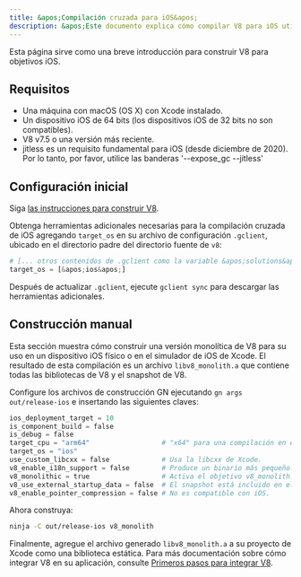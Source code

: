 ```yaml
---
title: &apos;Compilación cruzada para iOS&apos;
description: &apos;Este documento explica cómo compilar V8 para iOS utilizando compilación cruzada.&apos;
---
```

Esta página sirve como una breve introducción para construir V8 para objetivos iOS.

## Requisitos

- Una máquina con macOS (OS X) con Xcode instalado.
- Un dispositivo iOS de 64 bits (los dispositivos iOS de 32 bits no son compatibles).
- V8 v7.5 o una versión más reciente.
- jitless es un requisito fundamental para iOS (desde diciembre de 2020). Por lo tanto, por favor, utilice las banderas &apos;--expose_gc --jitless&apos;

## Configuración inicial

Siga [las instrucciones para construir V8](/docs/build).

Obtenga herramientas adicionales necesarias para la compilación cruzada de iOS agregando `target_os` en su archivo de configuración `.gclient`, ubicado en el directorio padre del directorio fuente de `v8`:

```python
# [... otros contenidos de .gclient como la variable &apos;solutions&apos; ...]
target_os = [&apos;ios&apos;]
```

Después de actualizar `.gclient`, ejecute `gclient sync` para descargar las herramientas adicionales.

## Construcción manual

Esta sección muestra cómo construir una versión monolítica de V8 para su uso en un dispositivo iOS físico o en el simulador de iOS de Xcode. El resultado de esta compilación es un archivo `libv8_monolith.a` que contiene todas las bibliotecas de V8 y el snapshot de V8.

Configure los archivos de construcción GN ejecutando `gn args out/release-ios` e insertando las siguientes claves:

```python
ios_deployment_target = 10
is_component_build = false
is_debug = false
target_cpu = "arm64"                  # "x64" para una compilación en el simulador.
target_os = "ios"
use_custom_libcxx = false             # Usa la libcxx de Xcode.
v8_enable_i18n_support = false        # Produce un binario más pequeño.
v8_monolithic = true                  # Activa el objetivo v8_monolith.
v8_use_external_startup_data = false  # El snapshot está incluido en el binario.
v8_enable_pointer_compression = false # No es compatible con iOS.
```

Ahora construya:

```bash
ninja -C out/release-ios v8_monolith
```

Finalmente, agregue el archivo generado `libv8_monolith.a` a su proyecto de Xcode como una biblioteca estática. Para más documentación sobre cómo integrar V8 en su aplicación, consulte [Primeros pasos para integrar V8](/docs/embed).
